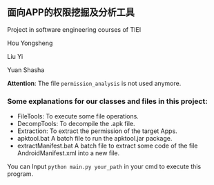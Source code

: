 ## 面向APP的权限挖掘及分析工具

Project in software engineering courses of TIEI

Hou Yongsheng

Liu Yi

Yuan Shasha

**Attention**: The file ```permission_analysis``` is not used anymore.

### Some explanations for our classes and files in this project:
* FileTools:
  To execute some file operations.
* DecompTools:
  To decompile the .apk file.
* Extraction:
  To extract the permission of the target Apps.
* apktool.bat
  A batch file to run the apktool.jar package.
* extractManifest.bat
  A batch file to extract some code of the file AndroidManifest.xml into a new file.

You can Input  ```python main.py your_path```  in your cmd to execute this program.

